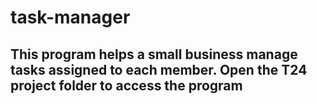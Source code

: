 # task-manager

## This program helps a small business manage tasks assigned to each member. Open the T24 project folder to access the program

